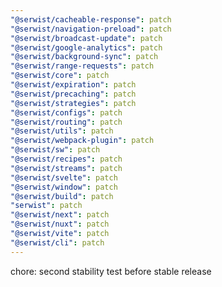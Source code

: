 ```yaml
---
"@serwist/cacheable-response": patch
"@serwist/navigation-preload": patch
"@serwist/broadcast-update": patch
"@serwist/google-analytics": patch
"@serwist/background-sync": patch
"@serwist/range-requests": patch
"@serwist/core": patch
"@serwist/expiration": patch
"@serwist/precaching": patch
"@serwist/strategies": patch
"@serwist/configs": patch
"@serwist/routing": patch
"@serwist/utils": patch
"@serwist/webpack-plugin": patch
"@serwist/sw": patch
"@serwist/recipes": patch
"@serwist/streams": patch
"@serwist/svelte": patch
"@serwist/window": patch
"@serwist/build": patch
"serwist": patch
"@serwist/next": patch
"@serwist/nuxt": patch
"@serwist/vite": patch
"@serwist/cli": patch
---
```


chore: second stability test before stable release
